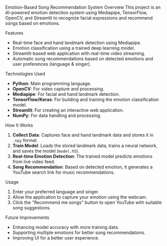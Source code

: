  Emotion-Based Song Recommendation System
 Overview
This project is an AI-powered emotion detection system using Mediapipe, TensorFlow, OpenCV, and Streamlit to recognize facial expressions and recommend songs based on emotions.

Features
- Real-time face and hand landmark detection using Mediapipe.
- Emotion classification using a trained deep learning model.
- Streamlit-based web application with real-time video streaming.
- Automatic song recommendations based on detected emotions and user preferences (language & singer).

 Technologies Used
- **Python**: Main programming language.
- **OpenCV**: For video capture and processing.
- **Mediapipe**: For facial and hand landmark detection.
- **TensorFlow/Keras**: For building and training the emotion classification model.
- **Streamlit**: For creating an interactive web application.
- **NumPy**: For data handling and processing.

How It Works
1. **Collect Data**: Captures face and hand landmark data and stores it in `.npy` format.
2. **Train Model**: Loads the stored landmark data, trains a neural network, and saves the model (`model.h5`).
3. **Real-time Emotion Detection**: The trained model predicts emotions from live video feed.
4. **Song Recommendation**: Based on detected emotion, it generates a YouTube search link for music recommendations.


Usage
1. Enter your preferred language and singer.
2. Allow the application to capture your emotion using the webcam.
3. Click the "Recommend me songs" button to open YouTube with suitable song suggestions.

 Future Improvements
- Enhancing model accuracy with more training data.
- Supporting multiple emotions for better song recommendations.
- Improving UI for a better user experience.



